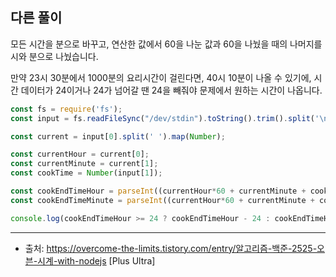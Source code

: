 ## 다른 풀이
모든 시간을 분으로 바꾸고, 연산한 값에서 60을 나눈 값과 60을 나눴을 때의 나머지를 시와 분으로 나눴습니다.

만약 23시 30분에서 1000분의 요리시간이 걸린다면, 40시 10분이 나올 수 있기에, 시간 데이터가 24이거나 24가 넘어갈 땐 24을 빼줘야 문제에서 원하는 시간이 나옵니다. 

```js
const fs = require('fs'); 
const input = fs.readFileSync("/dev/stdin").toString().trim().split('\n'); 

const current = input[0].split(' ').map(Number); 

const currentHour = current[0]; 
const currentMinute = current[1]; 
const cookTime = Number(input[1]); 

const cookEndTimeHour = parseInt((currentHour*60 + currentMinute + cookTime)/ 60); 
const cookEndTimeMinute = parseInt((currentHour*60 + currentMinute + cookTime)% 60); 

console.log(cookEndTimeHour >= 24 ? cookEndTimeHour - 24 : cookEndTimeHour, cookEndTimeMinute);

```

___

- 출처: https://overcome-the-limits.tistory.com/entry/알고리즘-백준-2525-오븐-시계-with-nodejs [Plus Ultra]